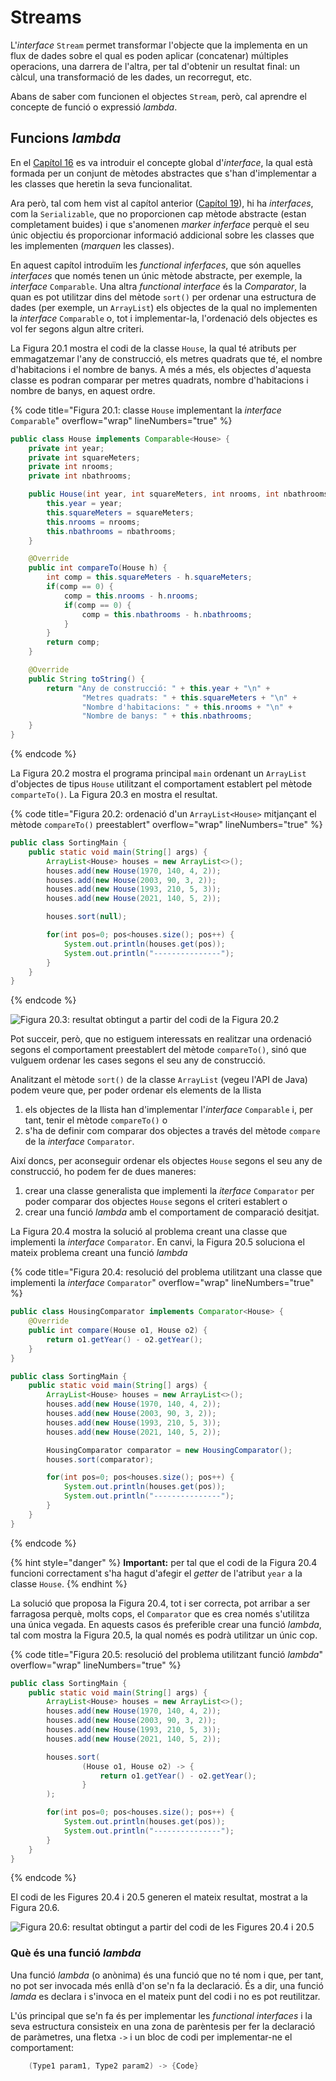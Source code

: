 # Streams
L'*interface* `Stream` permet transformar l'objecte que la implementa en un flux de dades sobre el qual es poden aplicar (concatenar) múltiples operacions, una darrera de l'altra, per tal d'obtenir un resultat final: un càlcul, una transformació de les dades, un recorregut, etc.

Abans de saber com funcionen el objectes `Stream`, però, cal aprendre el concepte de funció o expressió *lambda*.

## Funcions *lambda*
En el [Capítol 16](chapter16.md) es va introduir el concepte global d'*interface*, la qual està formada per un conjunt de mètodes abstractes que s'han d'implementar a les classes que heretin la seva funcionalitat.

Ara però, tal com hem vist al capítol anterior ([Capítol 19](chapter19.md)), hi ha *interfaces*, com la `Serializable`, que no proporcionen cap mètode abstracte (estan completament buides) i que s'anomenen *marker inferface* perquè el seu únic objectiu és proporcionar informació addicional sobre les classes que les implementen (*marquen* les classes).

En aquest capítol introduïm les *functional inferfaces*, que són aquelles *interfaces* que només tenen un únic mètode abstracte, per exemple, la *interface* `Comparable`. Una altra *functional interface* és la *Comparator*, la quan es pot utilitzar dins del mètode `sort()` per ordenar una estructura de dades (per exemple, un `ArrayList`) els objectes de la qual no implementen la *interface* `Comparable` o, tot i implementar-la, l'ordenació dels objectes es vol fer segons algun altre criteri.

La Figura 20.1 mostra el codi de la classe `House`, la qual té atributs per emmagatzemar l'any de construcció, els metres quadrats que té, el nombre d'habitacions i el nombre de banys. A més a més, els objectes d'aquesta classe es podran comparar per metres quadrats, nombre d'habitacions i nombre de banys, en aquest ordre.

{% code title="Figura 20.1: classe `House` implementant la *interface* `Comparable`" overflow="wrap" lineNumbers="true" %}
```java
public class House implements Comparable<House> {
    private int year;
    private int squareMeters;
    private int nrooms;
    private int nbathrooms;

    public House(int year, int squareMeters, int nrooms, int nbathrooms) {
        this.year = year;
        this.squareMeters = squareMeters;
        this.nrooms = nrooms;
        this.nbathrooms = nbathrooms;
    }

    @Override
    public int compareTo(House h) {
        int comp = this.squareMeters - h.squareMeters;
        if(comp == 0) {
            comp = this.nrooms - h.nrooms;
            if(comp == 0) {
                comp = this.nbathrooms - h.nbathrooms;
            }
        }
        return comp;
    }

    @Override
    public String toString() {
        return "Any de construcció: " + this.year + "\n" +
                "Metres quadrats: " + this.squareMeters + "\n" +
                "Nombre d'habitacions: " + this.nrooms + "\n" +
                "Nombre de banys: " + this.nbathrooms;
    }
}

```
{% endcode %}

La Figura 20.2 mostra el programa principal `main` ordenant un `ArrayList` d'objectes de tipus `House` utilitzant el comportament establert pel mètode `comparteTo()`. La Figura 20.3 en mostra el resultat.

{% code title="Figura 20.2: ordenació d'un `ArrayList<House>` mitjançant el mètode `compareTo()` preestablert" overflow="wrap" lineNumbers="true" %}
```java
public class SortingMain {
    public static void main(String[] args) {
        ArrayList<House> houses = new ArrayList<>();
        houses.add(new House(1970, 140, 4, 2));
        houses.add(new House(2003, 90, 3, 2));
        houses.add(new House(1993, 210, 5, 3));
        houses.add(new House(2021, 140, 5, 2));

        houses.sort(null);

        for(int pos=0; pos<houses.size(); pos++) {
            System.out.println(houses.get(pos));
            System.out.println("---------------");
        }
    }
}
```
{% endcode %}

![Figura 20.3: resultat obtingut a partir del codi de la Figura 20.2](img/lambdas1.png)

Pot succeir, però, que no estiguem interessats en realitzar una ordenació segons el comportament preestablert del mètode `compareTo()`, sinó que vulguem ordenar les cases segons el seu any de construcció. 

Analitzant el mètode `sort()` de la classe `ArrayList` (vegeu l'API de Java) podem veure que, per poder ordenar els elements de la llista
1. els objectes de la llista han d'implementar l'*interface* `Comparable` i, per tant, tenir el mètode `compareTo()` o
2. s'ha de definir com comparar dos objectes a través del mètode `compare` de la *interface* `Comparator`.

Així doncs, per aconseguir ordenar els objectes `House` segons el seu any de construcció, ho podem fer de dues maneres:
1. crear una classe generalista que implementi la *iterface* `Comparator` per poder comparar dos objectes `House` segons el criteri establert o
2. crear una funció *lambda* amb el comportament de comparació desitjat.

La Figura 20.4 mostra la solució al problema creant una classe que implementi la *interface* `Comparator`. En canvi, la Figura 20.5 soluciona el mateix problema creant una funció *lambda*

{% code title="Figura 20.4: resolució del problema utilitzant una classe que implementi la *interface* `Comparator`" overflow="wrap" lineNumbers="true" %}
```java
public class HousingComparator implements Comparator<House> {
    @Override
    public int compare(House o1, House o2) {
        return o1.getYear() - o2.getYear();
    }
}

public class SortingMain {
    public static void main(String[] args) {
        ArrayList<House> houses = new ArrayList<>();
        houses.add(new House(1970, 140, 4, 2));
        houses.add(new House(2003, 90, 3, 2));
        houses.add(new House(1993, 210, 5, 3));
        houses.add(new House(2021, 140, 5, 2));

        HousingComparator comparator = new HousingComparator();
        houses.sort(comparator);

        for(int pos=0; pos<houses.size(); pos++) {
            System.out.println(houses.get(pos));
            System.out.println("---------------");
        }
    }
}
```
{% endcode %}

{% hint style="danger" %}
**Important:** per tal que el codi de la Figura 20.4 funcioni correctament s'ha hagut d'afegir el *getter* de l'atribut `year` a la classe `House`.
{% endhint %}

La solució que proposa la Figura 20.4, tot i ser correcta, pot arribar a ser farragosa perquè, molts cops, el `Comparator` que es crea només s'utilitza una única vegada. En aquests casos és preferible crear una funció *lambda*, tal com mostra la Figura 20.5, la qual només es podrà utilitzar un únic cop.

{% code title="Figura 20.5: resolució del problema utilitzant funció *lambda*" overflow="wrap" lineNumbers="true" %}
```java
public class SortingMain {
    public static void main(String[] args) {
        ArrayList<House> houses = new ArrayList<>();
        houses.add(new House(1970, 140, 4, 2));
        houses.add(new House(2003, 90, 3, 2));
        houses.add(new House(1993, 210, 5, 3));
        houses.add(new House(2021, 140, 5, 2));

        houses.sort(
                (House o1, House o2) -> {
                    return o1.getYear() - o2.getYear();
                }
        );

        for(int pos=0; pos<houses.size(); pos++) {
            System.out.println(houses.get(pos));
            System.out.println("---------------");
        }
    }
}
```
{% endcode %}

El codi de les Figures 20.4 i 20.5 generen el mateix resultat, mostrat a la Figura 20.6.

![Figura 20.6: resultat obtingut a partir del codi de les Figures 20.4 i 20.5](img/lambdas2.png)

### Què és una funció *lambda*
Una funció *lambda* (o anònima) és una funció que no té nom i que, per tant, no pot ser invocada més enllà d'on se'n fa la declaració. És a dir, una funció *lamda* es declara i s'invoca en el mateix punt del codi i no es pot reutilitzar. 

L'ús principal que se'n fa és per implementar les *functional interfaces* i la seva estructura consisteix en una zona de parèntesis per fer la declaració de paràmetres, una fletxa `->` i un bloc de codi per implementar-ne el comportament:
```java
    (Type1 param1, Type2 param2) -> {Code}
```